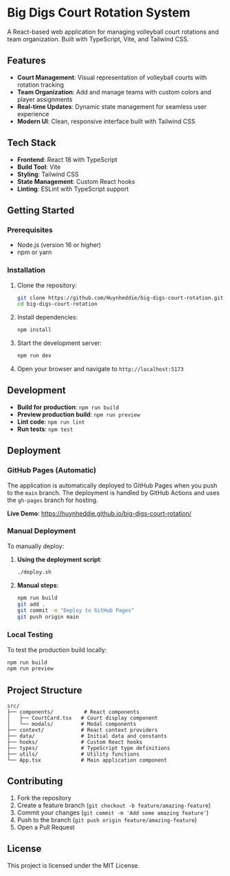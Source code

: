 # Big Digs Court Rotation System

A React-based web application for managing volleyball court rotations and team organization. Built with TypeScript, Vite, and Tailwind CSS.

## Features

- **Court Management**: Visual representation of volleyball courts with rotation tracking
- **Team Organization**: Add and manage teams with custom colors and player assignments
- **Real-time Updates**: Dynamic state management for seamless user experience
- **Modern UI**: Clean, responsive interface built with Tailwind CSS

## Tech Stack

- **Frontend**: React 18 with TypeScript
- **Build Tool**: Vite
- **Styling**: Tailwind CSS
- **State Management**: Custom React hooks
- **Linting**: ESLint with TypeScript support

## Getting Started

### Prerequisites

- Node.js (version 16 or higher)
- npm or yarn

### Installation

1. Clone the repository:
   ```bash
   git clone https://github.com/Huynheddie/big-digs-court-rotation.git
   cd big-digs-court-rotation
   ```

2. Install dependencies:
   ```bash
   npm install
   ```

3. Start the development server:
   ```bash
   npm run dev
   ```

4. Open your browser and navigate to `http://localhost:5173`

## Development

- **Build for production**: `npm run build`
- **Preview production build**: `npm run preview`
- **Lint code**: `npm run lint`
- **Run tests**: `npm test`

## Deployment

### GitHub Pages (Automatic)

The application is automatically deployed to GitHub Pages when you push to the `main` branch. The deployment is handled by GitHub Actions and uses the `gh-pages` branch for hosting.

**Live Demo**: https://huynheddie.github.io/big-digs-court-rotation/

### Manual Deployment

To manually deploy:

1. **Using the deployment script**:
   ```bash
   ./deploy.sh
   ```

2. **Manual steps**:
   ```bash
   npm run build
   git add .
   git commit -m "Deploy to GitHub Pages"
   git push origin main
   ```

### Local Testing

To test the production build locally:

```bash
npm run build
npm run preview
```

## Project Structure

```
src/
├── components/          # React components
│   ├── CourtCard.tsx   # Court display component
│   └── modals/         # Modal components
├── context/            # React context providers
├── data/               # Initial data and constants
├── hooks/              # Custom React hooks
├── types/              # TypeScript type definitions
├── utils/              # Utility functions
└── App.tsx             # Main application component
```

## Contributing

1. Fork the repository
2. Create a feature branch (`git checkout -b feature/amazing-feature`)
3. Commit your changes (`git commit -m 'Add some amazing feature'`)
4. Push to the branch (`git push origin feature/amazing-feature`)
5. Open a Pull Request

## License

This project is licensed under the MIT License.
